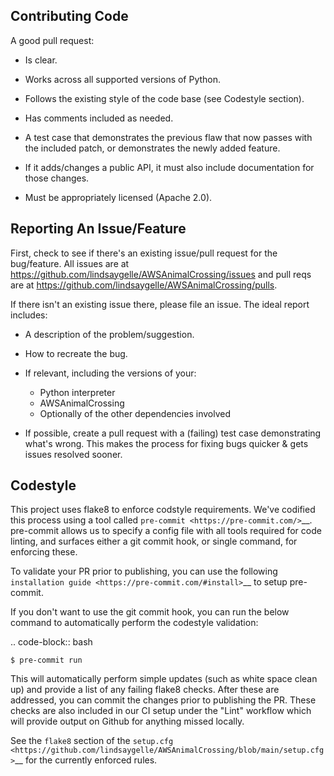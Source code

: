 Contributing Code
-----------------
A good pull request:

-  Is clear.
-  Works across all supported versions of Python.
-  Follows the existing style of the code base (see Codestyle section).
-  Has comments included as needed.

-  A test case that demonstrates the previous flaw that now passes with
   the included patch, or demonstrates the newly added feature.
-  If it adds/changes a public API, it must also include documentation
   for those changes.
-  Must be appropriately licensed (Apache 2.0).

Reporting An Issue/Feature
--------------------------
First, check to see if there's an existing issue/pull request for the
bug/feature. All issues are at
https://github.com/lindsaygelle/AWSAnimalCrossing/issues and pull reqs are at
https://github.com/lindsaygelle/AWSAnimalCrossing/pulls.

If there isn't an existing issue there, please file an issue. The
ideal report includes:

-  A description of the problem/suggestion.
-  How to recreate the bug.
-  If relevant, including the versions of your:

   -  Python interpreter
   -  AWSAnimalCrossing
   -  Optionally of the other dependencies involved

-  If possible, create a pull request with a (failing) test case
   demonstrating what's wrong. This makes the process for fixing bugs
   quicker & gets issues resolved sooner.

Codestyle
---------
This project uses flake8 to enforce codstyle requirements. We've codified this
process using a tool called `pre-commit <https://pre-commit.com/>`__. pre-commit
allows us to specify a config file with all tools required for code linting,
and surfaces either a git commit hook, or single command, for enforcing these.

To validate your PR prior to publishing, you can use the following
`installation guide <https://pre-commit.com/#install>`__ to setup pre-commit.

If you don't want to use the git commit hook, you can run the below command
to automatically perform the codestyle validation:

.. code-block:: bash

    $ pre-commit run

This will automatically perform simple updates (such as white space clean up)
and provide a list of any failing flake8 checks. After these are addressed,
you can commit the changes prior to publishing the PR.
These checks are also included in our CI setup under the "Lint" workflow which
will provide output on Github for anything missed locally.

See the `flake8` section of the
`setup.cfg <https://github.com/lindsaygelle/AWSAnimalCrossing/blob/main/setup.cfg>`__ for the
currently enforced rules.
